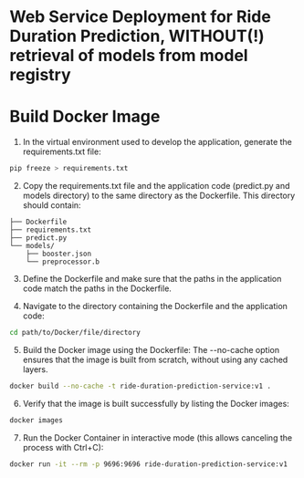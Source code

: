 # Web Service Deployment for Ride Duration Prediction, WITHOUT(!) retrieval of models from model registry

# Build Docker Image
1. In the virtual environment used to develop the application, generate the requirements.txt file:
```bash
pip freeze > requirements.txt
```
2. Copy the requirements.txt file and the application code (predict.py and models directory) to the same directory as the Dockerfile.
This directory should contain:
```
├── Dockerfile
├── requirements.txt
├── predict.py
└── models/
    ├── booster.json
    └── preprocessor.b
```


3. Define the Dockerfile and make sure that the paths in the application code match the paths in the Dockerfile.

4. Navigate to the directory containing the Dockerfile and the application code:
```bash
cd path/to/Docker/file/directory
```

5. Build the Docker image using the Dockerfile:
The --no-cache option ensures that the image is built from scratch, without using any cached layers.
```bash
docker build --no-cache -t ride-duration-prediction-service:v1 .
```
6. Verify that the image is built successfully by listing the Docker images:
```bash
docker images
```

7. Run the Docker Container in interactive mode (this allows canceling the process with Ctrl+C):
```bash
docker run -it --rm -p 9696:9696 ride-duration-prediction-service:v1
```